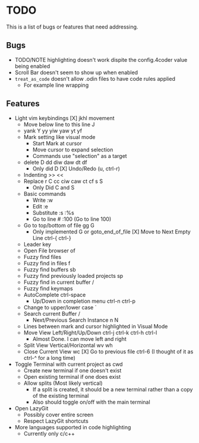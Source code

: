 # TODO
This is a list of bugs or features that need addressing.

## Bugs
- TODO/NOTE highlighting doesn't work dispite the config.4coder value being enabled
- Scroll Bar doesn't seem to show up when enabled
- `treat_as_code` doesn't allow .odin files to have code rules applied
    - For example line wrapping

## Features
- Light vim keybindings
	[X] jkhl movement
    - Move below line to this line J
	- yank Y yy yiw yaw yt yf
	- Mark setting like visual mode
		- Start Mark at cursor
		- Move cursor to expand selection
		- Commands use "selection" as a target
	- delete D dd diw daw dt df
        - Only did D
	[X] Undo/Redo (u, ctrl-r)
	- Indenting >> <<
	- Replace r C cc ciw caw ct cf s S
        - Only Did C and S
	- Basic commands
		- Write :w
		- Edit :e
		- Substitute :s :%s
		- Go to line # :100 (Go to line 100)
	- Go to top/bottom of file gg G
        - Only implemented G or goto_end_of_file
	[X] Move to Next Empty Line ctrl-{ ctrl-}
	- Leader key <space>
	- Open File browser <leader>of
	- Fuzzy find files <leader><leader>
	- Fuzzy find in files <leader>f
	- Fuzzy find buffers <leader>sb
    - Fuzzy find previously loaded projects <leader>sp
    - Fuzzy find in current buffer <leader>/
    - Fuzzy find keymaps
    - AutoComplete ctrl-space
        - Up/Down in completion menu ctrl-n ctrl-p
	- Change to upper/lower case `
	- Search current Buffer /
		- Next/Previous Search Instance n N
	- Lines between mark and cursor highlighted in Visual Mode
	- Move View Left/Right/Up/Down ctrl-j ctrl-k ctrl-h ctrl-l
        - Almost Done. I can move left and right
	- Split View Vertical/Horizontal <leader>wv <leader>wh
	- Close Current View <leader>wc
    [X] Go to previous file ctrl-6 (I thought of it as ctrl-^ for a long time)
- Toggle Terminal with current project as cwd
	- Create new terminal if one doesn't exist
	- Open existing terminal if one does exist
	- Allow splits (Most likely vertical)
		- If a split is created, it should be a new terminal rather than a copy of the existing terminal
		- Also should toggle on/off with the main terminal
- Open LazyGit
	- Possibly cover entire screen
	- Respect LazyGit shortcuts
- More languages supported in code highlighting
    - Currently only c/c++
